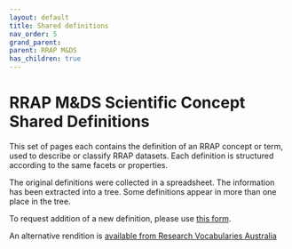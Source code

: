 ```yaml
---
layout: default
title: Shared definitions
nav_order: 5
grand_parent:
parent: RRAP M&DS
has_children: true
---
```


# RRAP M&DS Scientific Concept Shared Definitions
<!-- 
{: .no_toc .text-delta }
* TOC
{:toc} -->

This set of pages each contains the definition of an RRAP concept or term, used to describe or classify RRAP datasets. Each definition is structured according to the same facets or properties. 

The original definitions were collected in a spreadsheet. The information has been extracted into a tree. Some definitions appear in more than one place in the tree. 

To request addition of a new definition, please use [this form](https://github.com/gbrrestoration/mds-is-issues/issues/new?template=request-a-new-shared-definition.yaml). 

An alternative rendition is [available from Research Vocabularies Australia](https://demo.vocabs.ardc.edu.au/viewById/962)